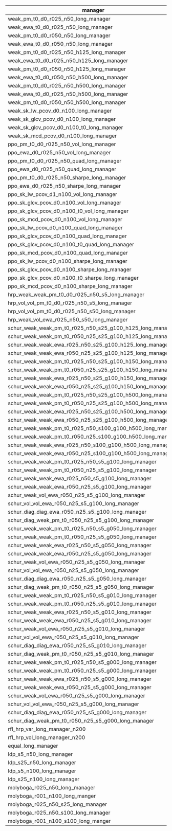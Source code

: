 | manager | location |
|-----|-----|
| weak_pm_t0_d0_r025_n50_long_manager | https://github.com/microprediction/precise/blob/main/precise/skaters/managers/weakmanagers.py |
| weak_ewa_t0_d0_r025_n50_long_manager | https://github.com/microprediction/precise/blob/main/precise/skaters/managers/weakmanagers.py |
| weak_pm_t0_d0_r050_n50_long_manager | https://github.com/microprediction/precise/blob/main/precise/skaters/managers/weakmanagers.py |
| weak_ewa_t0_d0_r050_n50_long_manager | https://github.com/microprediction/precise/blob/main/precise/skaters/managers/weakmanagers.py |
| weak_pm_t0_d0_r025_n50_h125_long_manager | https://github.com/microprediction/precise/blob/main/precise/skaters/managers/weakmanagers.py |
| weak_ewa_t0_d0_r025_n50_h125_long_manager | https://github.com/microprediction/precise/blob/main/precise/skaters/managers/weakmanagers.py |
| weak_pm_t0_d0_r050_n50_h125_long_manager | https://github.com/microprediction/precise/blob/main/precise/skaters/managers/weakmanagers.py |
| weak_ewa_t0_d0_r050_n50_h500_long_manager | https://github.com/microprediction/precise/blob/main/precise/skaters/managers/weakmanagers.py |
| weak_pm_t0_d0_r025_n50_h500_long_manager | https://github.com/microprediction/precise/blob/main/precise/skaters/managers/weakmanagers.py |
| weak_ewa_t0_d0_r025_n50_h500_long_manager | https://github.com/microprediction/precise/blob/main/precise/skaters/managers/weakmanagers.py |
| weak_pm_t0_d0_r050_n50_h500_long_manager | https://github.com/microprediction/precise/blob/main/precise/skaters/managers/weakmanagers.py |
| weak_sk_lw_pcov_d0_n100_long_manager | https://github.com/microprediction/precise/blob/main/precise/skaters/managers/weakmanagers.py |
| weak_sk_glcv_pcov_d0_n100_long_manager | https://github.com/microprediction/precise/blob/main/precise/skaters/managers/weakmanagers.py |
| weak_sk_glcv_pcov_d0_n100_t0_long_manager | https://github.com/microprediction/precise/blob/main/precise/skaters/managers/weakmanagers.py |
| weak_sk_mcd_pcov_d0_n100_long_manager | https://github.com/microprediction/precise/blob/main/precise/skaters/managers/weakmanagers.py |
| ppo_pm_t0_d0_r025_n50_vol_long_manager | https://github.com/microprediction/precise/blob/main/precise/skaters/managers/ppomanagers.py |
| ppo_ewa_d0_r025_n50_vol_long_manager | https://github.com/microprediction/precise/blob/main/precise/skaters/managers/ppomanagers.py |
| ppo_pm_t0_d0_r025_n50_quad_long_manager | https://github.com/microprediction/precise/blob/main/precise/skaters/managers/ppomanagers.py |
| ppo_ewa_d0_r025_n50_quad_long_manager | https://github.com/microprediction/precise/blob/main/precise/skaters/managers/ppomanagers.py |
| ppo_pm_t0_d0_r025_n50_sharpe_long_manager | https://github.com/microprediction/precise/blob/main/precise/skaters/managers/ppomanagers.py |
| ppo_ewa_d0_r025_n50_sharpe_long_manager | https://github.com/microprediction/precise/blob/main/precise/skaters/managers/ppomanagers.py |
| ppo_sk_lw_pcov_d1_n100_vol_long_manager | https://github.com/microprediction/precise/blob/main/precise/skaters/managers/ppomanagers.py |
| ppo_sk_glcv_pcov_d0_n100_vol_long_manager | https://github.com/microprediction/precise/blob/main/precise/skaters/managers/ppomanagers.py |
| ppo_sk_glcv_pcov_d0_n100_t0_vol_long_manager | https://github.com/microprediction/precise/blob/main/precise/skaters/managers/ppomanagers.py |
| ppo_sk_mcd_pcov_d0_n100_vol_long_manager | https://github.com/microprediction/precise/blob/main/precise/skaters/managers/ppomanagers.py |
| ppo_sk_lw_pcov_d0_n100_quad_long_manager | https://github.com/microprediction/precise/blob/main/precise/skaters/managers/ppomanagers.py |
| ppo_sk_glcv_pcov_d0_n100_quad_long_manager | https://github.com/microprediction/precise/blob/main/precise/skaters/managers/ppomanagers.py |
| ppo_sk_glcv_pcov_d0_n100_t0_quad_long_manager | https://github.com/microprediction/precise/blob/main/precise/skaters/managers/ppomanagers.py |
| ppo_sk_mcd_pcov_d0_n100_quad_long_manager | https://github.com/microprediction/precise/blob/main/precise/skaters/managers/ppomanagers.py |
| ppo_sk_lw_pcov_d0_n100_sharpe_long_manager | https://github.com/microprediction/precise/blob/main/precise/skaters/managers/ppomanagers.py |
| ppo_sk_glcv_pcov_d0_n100_sharpe_long_manager | https://github.com/microprediction/precise/blob/main/precise/skaters/managers/ppomanagers.py |
| ppo_sk_glcv_pcov_d0_n100_t0_sharpe_long_manager | https://github.com/microprediction/precise/blob/main/precise/skaters/managers/ppomanagers.py |
| ppo_sk_mcd_pcov_d0_n100_sharpe_long_manager | https://github.com/microprediction/precise/blob/main/precise/skaters/managers/ppomanagers.py |
| hrp_weak_weak_pm_t0_d0_r025_n50_s5_long_manager | https://github.com/microprediction/precise/blob/main/precise/skaters/managers/hrpmanagers.py |
| hrp_vol_vol_pm_t0_d0_r025_n50_s5_long_manager | https://github.com/microprediction/precise/blob/main/precise/skaters/managers/hrpmanagers.py |
| hrp_vol_vol_pm_t0_d0_r025_n50_s50_long_manager | https://github.com/microprediction/precise/blob/main/precise/skaters/managers/hrpmanagers.py |
| hrp_weak_vol_ewa_r025_n50_s50_long_manager | https://github.com/microprediction/precise/blob/main/precise/skaters/managers/hrpmanagers.py |
| schur_weak_weak_pm_t0_r025_n50_s25_g100_h125_long_manager | https://github.com/microprediction/precise/blob/main/precise/skaters/managers/schurmanagers.py |
| schur_weak_weak_pm_t0_r050_n25_s25_g100_h125_long_manager | https://github.com/microprediction/precise/blob/main/precise/skaters/managers/schurmanagers.py |
| schur_weak_weak_ewa_r025_n50_s25_g100_h125_long_manager | https://github.com/microprediction/precise/blob/main/precise/skaters/managers/schurmanagers.py |
| schur_weak_weak_ewa_r050_n25_s25_g100_h125_long_manager | https://github.com/microprediction/precise/blob/main/precise/skaters/managers/schurmanagers.py |
| schur_weak_weak_pm_t0_r025_n50_s25_g100_h150_long_manager | https://github.com/microprediction/precise/blob/main/precise/skaters/managers/schurmanagers.py |
| schur_weak_weak_pm_t0_r050_n25_s25_g100_h150_long_manager | https://github.com/microprediction/precise/blob/main/precise/skaters/managers/schurmanagers.py |
| schur_weak_weak_ewa_r025_n50_s25_g100_h150_long_manager | https://github.com/microprediction/precise/blob/main/precise/skaters/managers/schurmanagers.py |
| schur_weak_weak_ewa_r050_n25_s25_g100_h150_long_manager | https://github.com/microprediction/precise/blob/main/precise/skaters/managers/schurmanagers.py |
| schur_weak_weak_pm_t0_r025_n50_s25_g100_h500_long_manager | https://github.com/microprediction/precise/blob/main/precise/skaters/managers/schurmanagers.py |
| schur_weak_weak_pm_t0_r050_n25_s25_g100_h500_long_manager | https://github.com/microprediction/precise/blob/main/precise/skaters/managers/schurmanagers.py |
| schur_weak_weak_ewa_r025_n50_s25_g100_h500_long_manager | https://github.com/microprediction/precise/blob/main/precise/skaters/managers/schurmanagers.py |
| schur_weak_weak_ewa_r050_n25_s25_g100_h500_long_manager | https://github.com/microprediction/precise/blob/main/precise/skaters/managers/schurmanagers.py |
| schur_weak_weak_pm_t0_r025_n50_s100_g100_h500_long_manager | https://github.com/microprediction/precise/blob/main/precise/skaters/managers/schurmanagers.py |
| schur_weak_weak_pm_t0_r050_n25_s100_g100_h500_long_manager | https://github.com/microprediction/precise/blob/main/precise/skaters/managers/schurmanagers.py |
| schur_weak_weak_ewa_r025_n50_s100_g100_h500_long_manager | https://github.com/microprediction/precise/blob/main/precise/skaters/managers/schurmanagers.py |
| schur_weak_weak_ewa_r050_n25_s100_g100_h500_long_manager | https://github.com/microprediction/precise/blob/main/precise/skaters/managers/schurmanagers.py |
| schur_weak_weak_pm_t0_r025_n50_s5_g100_long_manager | https://github.com/microprediction/precise/blob/main/precise/skaters/managers/schurmanagers.py |
| schur_weak_weak_pm_t0_r050_n25_s5_g100_long_manager | https://github.com/microprediction/precise/blob/main/precise/skaters/managers/schurmanagers.py |
| schur_weak_weak_ewa_r025_n50_s5_g100_long_manager | https://github.com/microprediction/precise/blob/main/precise/skaters/managers/schurmanagers.py |
| schur_weak_weak_ewa_r050_n25_s5_g100_long_manager | https://github.com/microprediction/precise/blob/main/precise/skaters/managers/schurmanagers.py |
| schur_weak_vol_ewa_r050_n25_s5_g100_long_manager | https://github.com/microprediction/precise/blob/main/precise/skaters/managers/schurmanagers.py |
| schur_vol_vol_ewa_r050_n25_s5_g100_long_manager | https://github.com/microprediction/precise/blob/main/precise/skaters/managers/schurmanagers.py |
| schur_diag_diag_ewa_r050_n25_s5_g100_long_manager | https://github.com/microprediction/precise/blob/main/precise/skaters/managers/schurmanagers.py |
| schur_diag_weak_pm_t0_r050_n25_s5_g100_long_manager | https://github.com/microprediction/precise/blob/main/precise/skaters/managers/schurmanagers.py |
| schur_weak_weak_pm_t0_r025_n50_s5_g050_long_manager | https://github.com/microprediction/precise/blob/main/precise/skaters/managers/schurmanagers.py |
| schur_weak_weak_pm_t0_r050_n25_s5_g050_long_manager | https://github.com/microprediction/precise/blob/main/precise/skaters/managers/schurmanagers.py |
| schur_weak_weak_ewa_r025_n50_s5_g050_long_manager | https://github.com/microprediction/precise/blob/main/precise/skaters/managers/schurmanagers.py |
| schur_weak_weak_ewa_r050_n25_s5_g050_long_manager | https://github.com/microprediction/precise/blob/main/precise/skaters/managers/schurmanagers.py |
| schur_weak_vol_ewa_r050_n25_s5_g050_long_manager | https://github.com/microprediction/precise/blob/main/precise/skaters/managers/schurmanagers.py |
| schur_vol_vol_ewa_r050_n25_s5_g050_long_manager | https://github.com/microprediction/precise/blob/main/precise/skaters/managers/schurmanagers.py |
| schur_diag_diag_ewa_r050_n25_s5_g050_long_manager | https://github.com/microprediction/precise/blob/main/precise/skaters/managers/schurmanagers.py |
| schur_diag_weak_pm_t0_r050_n25_s5_g050_long_manager | https://github.com/microprediction/precise/blob/main/precise/skaters/managers/schurmanagers.py |
| schur_weak_weak_pm_t0_r025_n50_s5_g010_long_manager | https://github.com/microprediction/precise/blob/main/precise/skaters/managers/schurmanagers.py |
| schur_weak_weak_pm_t0_r050_n25_s5_g010_long_manager | https://github.com/microprediction/precise/blob/main/precise/skaters/managers/schurmanagers.py |
| schur_weak_weak_ewa_r025_n50_s5_g010_long_manager | https://github.com/microprediction/precise/blob/main/precise/skaters/managers/schurmanagers.py |
| schur_weak_weak_ewa_r050_n25_s5_g010_long_manager | https://github.com/microprediction/precise/blob/main/precise/skaters/managers/schurmanagers.py |
| schur_weak_vol_ewa_r050_n25_s5_g010_long_manager | https://github.com/microprediction/precise/blob/main/precise/skaters/managers/schurmanagers.py |
| schur_vol_vol_ewa_r050_n25_s5_g010_long_manager | https://github.com/microprediction/precise/blob/main/precise/skaters/managers/schurmanagers.py |
| schur_diag_diag_ewa_r050_n25_s5_g010_long_manager | https://github.com/microprediction/precise/blob/main/precise/skaters/managers/schurmanagers.py |
| schur_diag_weak_pm_t0_r050_n25_s5_g010_long_manager | https://github.com/microprediction/precise/blob/main/precise/skaters/managers/schurmanagers.py |
| schur_weak_weak_pm_t0_r025_n50_s5_g000_long_manager | https://github.com/microprediction/precise/blob/main/precise/skaters/managers/schurmanagers.py |
| schur_weak_weak_pm_t0_r050_n25_s5_g000_long_manager | https://github.com/microprediction/precise/blob/main/precise/skaters/managers/schurmanagers.py |
| schur_weak_weak_ewa_r025_n50_s5_g000_long_manager | https://github.com/microprediction/precise/blob/main/precise/skaters/managers/schurmanagers.py |
| schur_weak_weak_ewa_r050_n25_s5_g000_long_manager | https://github.com/microprediction/precise/blob/main/precise/skaters/managers/schurmanagers.py |
| schur_weak_vol_ewa_r050_n25_s5_g000_long_manager | https://github.com/microprediction/precise/blob/main/precise/skaters/managers/schurmanagers.py |
| schur_vol_vol_ewa_r050_n25_s5_g000_long_manager | https://github.com/microprediction/precise/blob/main/precise/skaters/managers/schurmanagers.py |
| schur_diag_diag_ewa_r050_n25_s5_g000_long_manager | https://github.com/microprediction/precise/blob/main/precise/skaters/managers/schurmanagers.py |
| schur_diag_weak_pm_t0_r050_n25_s5_g000_long_manager | https://github.com/microprediction/precise/blob/main/precise/skaters/managers/schurmanagers.py |
| rfl_hrp_var_long_manager_n200 | https://github.com/microprediction/precise/blob/main/precise/skaters/managers/rflmanagers.py |
| rfl_hrp_vol_long_manager_n200 | https://github.com/microprediction/precise/blob/main/precise/skaters/managers/rflmanagers.py |
| equal_long_manager | https://github.com/microprediction/precise/blob/main/precise/skaters/managers/equalmanagers.py |
| ldp_s5_n50_long_manager | https://github.com/microprediction/precise/blob/main/precise/skaters/managers/ldpmanagers.py |
| ldp_s25_n50_long_manager | https://github.com/microprediction/precise/blob/main/precise/skaters/managers/ldpmanagers.py |
| ldp_s5_n100_long_manager | https://github.com/microprediction/precise/blob/main/precise/skaters/managers/ldpmanagers.py |
| ldp_s25_n100_long_manager | https://github.com/microprediction/precise/blob/main/precise/skaters/managers/ldpmanagers.py |
| molyboga_r025_n50_long_manager | https://github.com/microprediction/precise/blob/main/precise/skaters/managers/molybogamanagers.py |
| molyboga_r001_n100_long_manger | https://github.com/microprediction/precise/blob/main/precise/skaters/managers/molybogamanagers.py |
| molyboga_r025_n50_s25_long_manager | https://github.com/microprediction/precise/blob/main/precise/skaters/managers/molybogamanagers.py |
| molyboga_r025_n50_s100_long_manager | https://github.com/microprediction/precise/blob/main/precise/skaters/managers/molybogamanagers.py |
| molyboga_r001_n100_s100_long_manger | https://github.com/microprediction/precise/blob/main/precise/skaters/managers/molybogamanagers.py |
